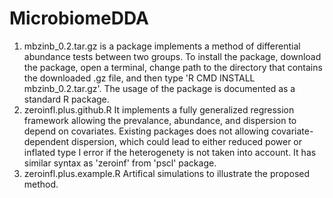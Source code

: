 # MicrobiomeDDA
1. mbzinb_0.2.tar.gz is a package implements a method of differential abundance tests between two groups.
To install the package, download the package, open a terminal, change path to the directory that contains the downloaded .gz file, and then type 'R CMD INSTALL mbzinb_0.2.tar.gz'. The usage of the package is documented as a standard R package.
2. zeroinfl.plus.github.R
It implements a fully generalized regression framework allowing the prevalance, abundance, and dispersion to depend on covariates. Existing packages does not allowing covariate-dependent dispersion, which could lead to either reduced power or inflated type I error if the heterogenety is not taken into account. It has similar syntax as 'zeroinf' from 'pscl' package.
3. zeroinfl.plus.example.R
Artifical simulations to illustrate the proposed method. 
